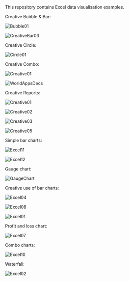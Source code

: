 This repository contains Excel data visualisation examples.

Creative Bubble & Bar:

![Bubble01](https://github.com/aloysius109/Excel-Data-Visualisation/assets/92214796/dd4b8ba2-709d-4e61-ab8c-b6c097359135)

![CreativeBar03](https://github.com/aloysius109/Excel-Data-Visualisation/assets/92214796/0785dca0-f99f-4a34-886e-f4b34dbbc342)

Creative Circle:

![Circle01](https://github.com/aloysius109/Excel-Data-Visualisation/assets/92214796/6f6f7217-0fe8-4fed-9244-19435e564c4b)

Creative Combo:

![Creative01](https://github.com/aloysius109/Excel-Data-Visualisation/assets/92214796/b4c8cc09-6b4b-4a9e-a8b1-bb8130db767f)

![WorldAppsDecs](https://github.com/aloysius109/Excel-Data-Visualisation/assets/92214796/60ad7d01-b465-4568-af57-379f757a4a99)

Creative Reports:

![Creative01](https://github.com/aloysius109/Excel-Data-Visualisation/assets/92214796/0d598e23-8a9b-48ca-8c23-d4e37671df06)

![Creative02](https://github.com/aloysius109/Excel-Data-Visualisation/assets/92214796/890d2924-d1b9-4bee-9920-71ca5b43d494)

![Creative03](https://github.com/aloysius109/Excel-Data-Visualisation/assets/92214796/7cb06d0c-350c-48d5-84c0-ed627871df6d)

![Creative05](https://github.com/aloysius109/Excel-Data-Visualisation/assets/92214796/e89cf8b5-0591-4288-a8ab-af0477bd3b19)

Simple bar charts:

![Excel11](https://github.com/aloysius109/Excel-Data-Visualisation/assets/92214796/ca10b3b0-970b-4b76-9970-5b759c135fd4)

![Excel12](https://github.com/aloysius109/Excel-Data-Visualisation/assets/92214796/cd36b6ab-4f06-474b-bb82-5a106c098e0b)

Gauge chart:

![GaugeChart](https://github.com/aloysius109/Excel-Data-Visualisation/assets/92214796/ca3ab61f-0acb-4cb5-b364-8084576c3f2f)

Creative use of bar charts:

![Excel04](https://github.com/aloysius109/Excel-Data-Visualisation/assets/92214796/4dae063c-458f-4743-a264-93f9f3b3eeff)

![Excel08](https://github.com/aloysius109/Excel-Data-Visualisation/assets/92214796/c540fe30-7d15-40c6-95a3-8d60916f5b6b)

![Excel01](https://github.com/aloysius109/Excel-Data-Visualisation/assets/92214796/157a7a4f-aed9-439e-a750-780a07f9dca8)

Profit and loss chart:

![Excel07](https://github.com/aloysius109/Excel-Data-Visualisation/assets/92214796/7b9fc6eb-e0e6-4725-b93b-8f725e896991)

Combo charts:

![Excel10](https://github.com/aloysius109/Excel-Data-Visualisation/assets/92214796/ebe23694-87fa-49cd-b222-9a60c7159229)

Waterfall:

![Excel02](https://github.com/aloysius109/Excel-Data-Visualisation/assets/92214796/53f70ff5-70b2-49ad-9b18-55c5b8501877)

